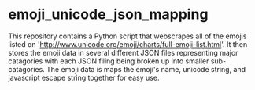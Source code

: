 # emoji_unicode_json_mapping
This repository contains a Python script that webscrapes all of the emojis listed on 'http://www.unicode.org/emoji/charts/full-emoji-list.html'. It then stores the emoji data in several different JSON files representing major catagories with each JSON filing being broken up into smaller sub-catagories. The emoji data is maps the emoji's name, unicode string, and javascript escape string together for easy use.
